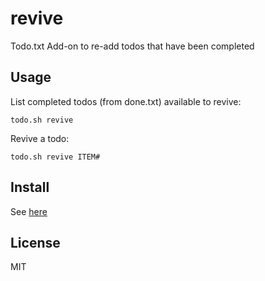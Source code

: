 # revive #
Todo.txt Add-on to re-add todos that have been completed

## Usage ##
List completed todos (from done.txt) available to revive:

	todo.sh revive
	
Revive a todo:

	todo.sh revive ITEM#
	
## Install ##
See [here](https://github.com/ginatrapani/todo.txt-cli/wiki/Creating-and-Installing-Add-ons#installing-add-ons)

## License ##
MIT
